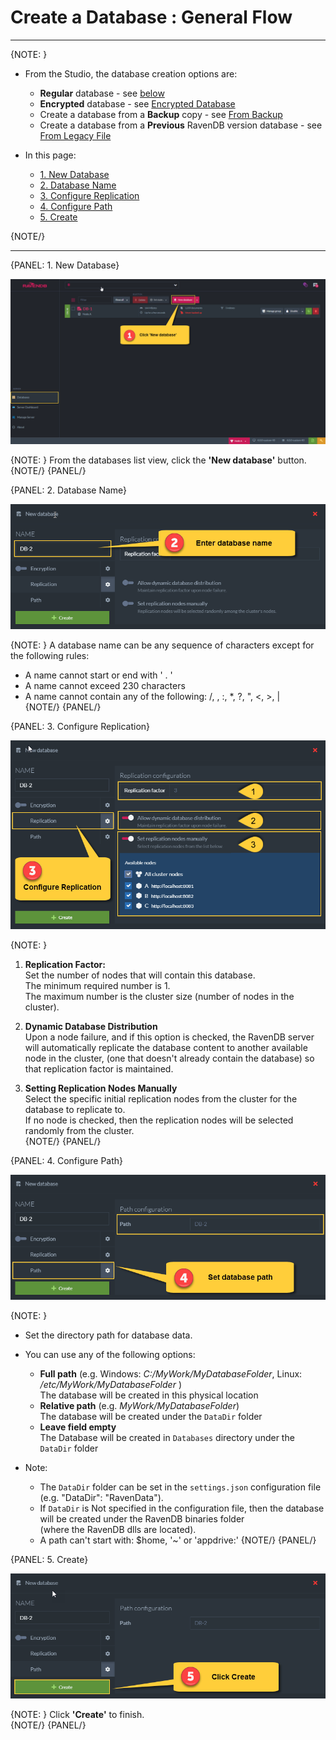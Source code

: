 ﻿# Create a Database : General Flow
---

{NOTE: }

* From the Studio, the database creation options are:  
  * **Regular** database - see [below](../../studio/server/databases/create-new-database/general-flow#1.-new-database)  
  * **Encrypted** database - see [Encrypted Database](encrypted.markdown)  
  * Create a database from a **Backup** copy - see [From Backup](from-backup.markdown)  
  * Create a database from a **Previous** RavenDB version database - see [From Legacy File](from-legacy-files)  

* In this page:  
  * [1. New Database](../../../../studio/server/databases/create-new-database/general-flow#1.-new-database)  
  * [2. Database Name](../../../../studio/server/databases/create-new-database/general-flow#2.-database-name)  
  * [3. Configure Replication](../../../../studio/server/databases/create-new-database/general-flow#3.-configure-replication)  
  * [4. Configure Path](../../../../studio/server/databases/create-new-database/general-flow#4.-configure-path)  
  * [5. Create](../../../../studio/server/databases/create-new-database/general-flow#5.-create)

{NOTE/}

---

{PANEL: 1. New Database}

![Figure 1. Create New Database - Button](images/new-database-general-1.png "Create New Database Button")

{NOTE: }
From the databases list view, click the **'New database'** button.  
{NOTE/}
{PANEL/}

{PANEL: 2. Database Name}

![Figure 2. Create New Database - Database name](images/new-database-general-2.png "Enter Database Name")

{NOTE: }
A database name can be any sequence of characters except for the following rules:  

* A name cannot start or end with  ' . '  
* A name cannot exceed 230 characters  
* A name cannot contain any of the following:   /, \, :, *, ?, ", <, >, |  
{NOTE/}
{PANEL/}

{PANEL: 3. Configure Replication}

![Figure 3. Create New Database - Replication](images/new-database-general-3.png "Configure Replication")

{NOTE: }

1. **Replication Factor:**  
   Set the number of nodes that will contain this database.   
   The minimum required number is 1.  
   The maximum number is the cluster size (number of nodes in the cluster).  

2. **Dynamic Database Distribution**  
   Upon a node failure, and if this option is checked, the RavenDB server will automatically replicate the database content to another available node in the cluster, 
   (one that doesn't already contain the database) so that replication factor is maintained.  

3. **Setting Replication Nodes Manually**  
   Select the specific initial replication nodes from the cluster for the database to replicate to.  
   If no node is checked, then the replication nodes will be selected randomly from the cluster.  
{NOTE/}
{PANEL/}

{PANEL: 4. Configure Path}

![Figure 4. Create New Database - Path](images/new-database-general-4.png "Configure Path")

{NOTE: }

* Set the directory path for database data.  

* You can use any of the following options:  
  * **Full path** (e.g. Windows: _C:/MyWork/MyDatabaseFolder_, Linux: _/etc/MyWork/MyDatabaseFolder_ )  
    The database will be created in this physical location  
  * **Relative path** (e.g. _MyWork/MyDatabaseFolder_)  
    The database will be created under the `DataDir` folder  
  * **Leave field empty**  
    The Database will be created in `Databases` directory under the `DataDir` folder  

* Note:  

  * The `DataDir` folder can be set in the `settings.json` configuration file (e.g. "DataDir": "RavenData").  
  * If `DataDir` is Not specified in the configuration file, then the database will be created under the RavenDB binaries folder  
    (where the RavenDB dlls are located).  
  * A path can't start with:  $home, '~' or 'appdrive:'
{NOTE/}
{PANEL/}

{PANEL: 5. Create}

![Figure 5. Create New Database - Create](images/new-database-general-5.png "Create Database")

{NOTE: }
Click **'Create'** to finish.  
{NOTE/}
{PANEL/}
